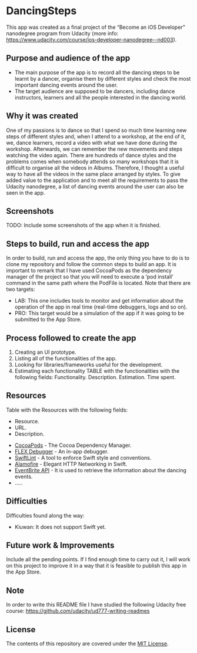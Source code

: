 # DancingSteps
This app was created as a final project of the “Become an iOS Developer” nanodegree program from Udacity (more info: https://www.udacity.com/course/ios-developer-nanodegree--nd003).

## Purpose and audience of the app
 * The main purpose of the app is to record all the dancing steps to be learnt by a dancer, organise them by different styles and check the most important dancing events around the user.
 * The target audience are supposed to be dancers, including dance instructors, learners and all the people interested in the dancing world.

## Why it was created
One of my passions is to dance so that I spend so much time learning new steps of different styles and, when I attend to a workshop, at the end of it, we, dance learners, record a video with what we have done during the workshop. Afterwards, we can remember the new movements and steps watching the video again. There are hundreds of dance styles and the problems comes when somebody attends so many workshops that it is difficult to organise all the videos in Albums.
Therefore,  I thought a useful way to have all the videos in the same place arranged by styles. To give added value to the application and to meet all the requirements to pass the Udacity nanodegree, a list of dancing events around the user can also be seen in the app.

## Screenshots
TODO: Include some screenshots of the app when it is finished.

## Steps to build, run and access the app
In order to build, run and access the app, the only thing you have to do is to clone my repository and follow the common steps to build an app. It is important to remark that I have used CocoaPods as the dependency manager of the project so that you will need to execute a ‘pod install’ command in the same path where the PodFile is located.
Note that there are two targets:
* LAB: This one includes tools to monitor and get information about the operation of the app in real time (real-time debuggers, logs and so on).
* PRO: This target would be a simulation of the app if it was going to be submitted to the App Store.

## Process followed to create the app
1) Creating an UI prototype.
2) Listing all of the functionalities of the app.
3) Looking for libraries/frameworks useful for the development.
4) Estimating each functionality
TABLE with the functionalities with the following fields:
Functionality.
Description.
Estimation.
Time spent.

## Resources
Table with the Resources with the following fields:
- Resource.
- URL.
- Description.

* [CocoaPods](https://github.com/CocoaPods/CocoaPods) - The Cocoa Dependency Manager.
* [FLEX Debugger](https://github.com/Flipboard/FLEX) - An in-app debugger.
* [SwiftLint](https://github.com/realm/SwiftLint) - A tool to enforce Swift style and conventions.
* [Alamofire](https://github.com/Alamofire/Alamofire) - Elegant HTTP Networking in Swift.
* [EventBrite API](https://www.eventbriteapi.com/v3/) - It is used to retrieve the information about the dancing events.
* .....

## Difficulties
Difficulties found along the way:
* Kiuwan: It does not support Swift yet.


## Future work & Improvements
Include all the pending points.
If I find enough time to carry out it, I will work on this project to improve it in a way that it is feasible to publish this app in the App Store.


## Note
In order to write this README file I have studied the following Udacity free course: https://github.com/udacity/ud777-writing-readmes

## License
The contents of this repository are covered under the [MIT License](LICENSE).
